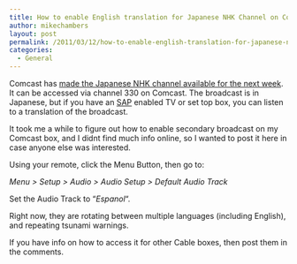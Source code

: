 ```yaml
---
title: How to enable English translation for Japanese NHK Channel on Comcast
author: mikechambers
layout: post
permalink: /2011/03/12/how-to-enable-english-translation-for-japanese-nhk-channel-on-comcast/
categories:
  - General
---
```



Comcast has [made the Japanese NHK channel available for the next week][1]. It can be accessed via channel 330 on Comcast. The broadcast is in Japanese, but if you have an [SAP][2] enabled TV or set top box, you can listen to a translation of the broadcast.

It took me a while to figure out how to enable secondary broadcast on my Comcast box, and I didnt find much info online, so I wanted to post it here in case anyone else was interested.

Using your remote, click the Menu Button, then go to:

*Menu > Setup > Audio > Audio Setup > Default Audio Track*

Set the Audio Track to &#8220;*Espanol*&#8220;.

Right now, they are rotating between multiple languages (including English), and repeating tsunami warnings.

If you have info on how to access it for other Cable boxes, then post them in the comments.

 [1]: http://www.sfgate.com/cgi-bin/blogs/techchron/detail?entry_id=84840
 [2]: http://en.wikipedia.org/wiki/Second_audio_program